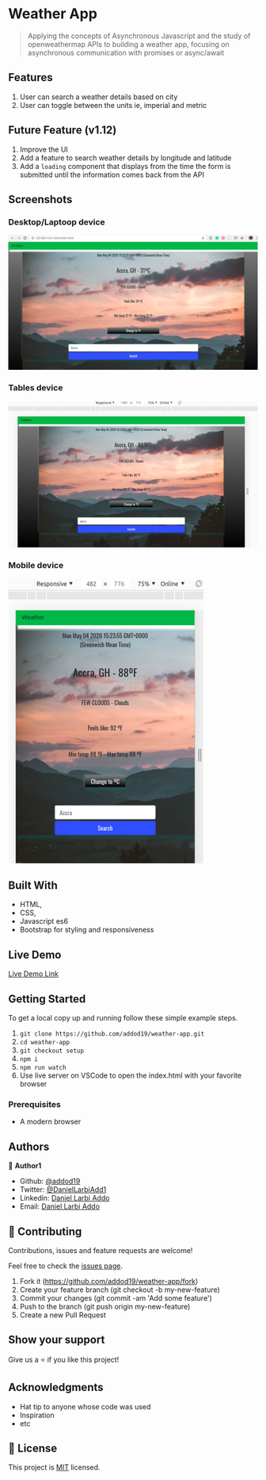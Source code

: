 # Weather App

> Applying the concepts of Asynchronous Javascript and the study of openweathermap APIs to building a weather app, focusing on asynchronous communication with promises or async/await

## Features

1. User can search a weather details based on city
2. User can toggle between the units ie, imperial and metric


## Future Feature (v1.12)

1. Improve the UI
2. Add a feature to search weather details by longitude and latitude
3. Add a `loading` component that displays from the time the form is submitted until the information comes back from the API


## Screenshots

### Desktop/Laptoop device

<img src="/dist/images/l.PNG" alt="">

### Tables device

<img src="/dist/images/m.PNG" alt="">

### Mobile device

<img src="/dist/images/s.PNG" alt="">

## Built With

- HTML,
- CSS,
- Javascript es6
- Bootstrap for styling and responsiveness

## Live Demo

[Live Demo Link](https://github.com/addod19/weather-app/)

## Getting Started

To get a local copy up and running follow these simple example steps.

1. `git clone https://github.com/addod19/weather-app.git`
2. `cd weather-app`
3. `git checkout setup`
4. `npm i`
5. `npm run watch`
6. Use live server on VSCode to open the index.html with your favorite browser

### Prerequisites

- A modern browser

## Authors

👤 **Author1**

- Github: [@addod19](https://github.com/addod19)
- Twitter: [@DanielLarbiAdd1](https://twitter.com/DanielLarbiAdd1)
- Linkedin: [Daniel Larbi Addo](https://linkedin.com/in/daniel-larbi-addo-9738b0128/)
- Email: [Daniel Larbi Addo](addodaniellarbi@gmail.com)

## 🤝 Contributing

Contributions, issues and feature requests are welcome!

Feel free to check the [issues page](https://github.com/addod19/weather-app/issues).

1. Fork it (https://github.com/addod19/weather-app/fork)
2. Create your feature branch (git checkout -b my-new-feature)
3. Commit your changes (git commit -am 'Add some feature')
4. Push to the branch (git push origin my-new-feature)
5. Create a new Pull Request

## Show your support

Give us a ⭐️ if you like this project!

## Acknowledgments

- Hat tip to anyone whose code was used
- Inspiration
- etc

## 📝 License

This project is [MIT](lic.url) licensed.

